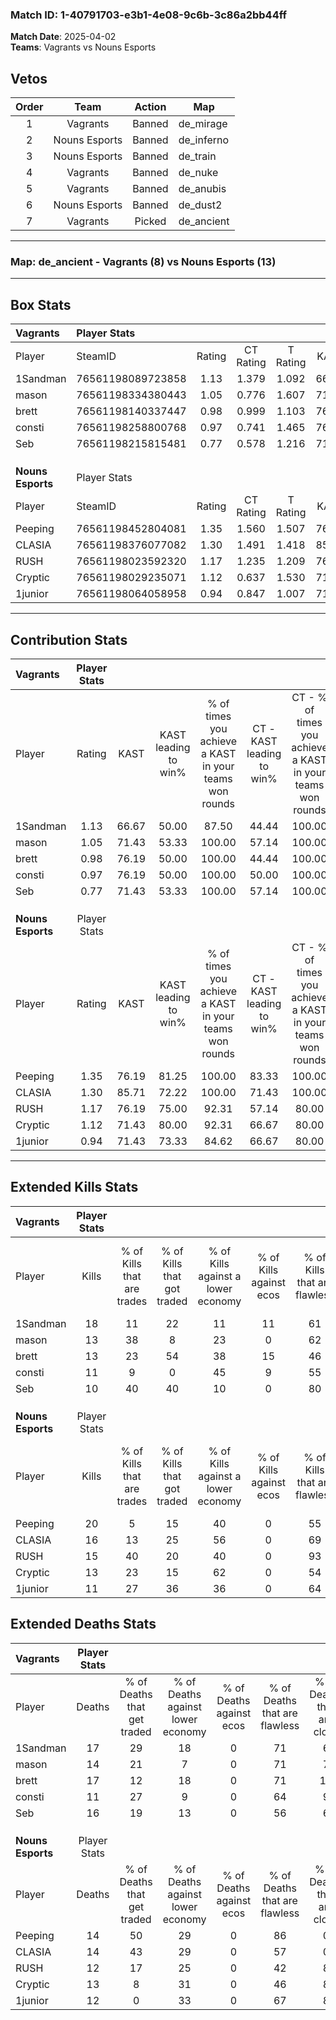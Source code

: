 ### Match ID: 1-40791703-e3b1-4e08-9c6b-3c86a2bb44ff  
**Match Date**: 2025-04-02  
**Teams**: Vagrants vs Nouns Esports  

## Vetos  

| Order | Team | Action | Map |
| :---: | :--: | :----: | --- |
| 1 | Vagrants | Banned | de_mirage |
| 2 | Nouns Esports | Banned | de_inferno |
| 3 | Nouns Esports | Banned | de_train |
| 4 | Vagrants | Banned | de_nuke |
| 5 | Vagrants | Banned | de_anubis |
| 6 | Nouns Esports | Banned | de_dust2 |
| 7 | Vagrants | Picked | de_ancient |

---  

### **Map**: de_ancient - Vagrants (8) vs Nouns Esports (13)  
---  

## Box Stats  

| **Vagrants**      | Player Stats      |        |           |          |       |      |       |         |        |      |     |
| :- | :- | :-: | :-: | :-: | :-: | :-: | :-: | :-: | :-: | :-: | :-: |
| Player            | SteamID           | Rating | CT Rating | T Rating | KAST  | ADR  | Kills | Assists | Deaths | K/D  | HS% |
| 1Sandman          | 76561198089723858 |  1.13  |   1.379   |  1.092   | 66.67 | 81.8 |  18   |    2    |   17   | 1.06 | 33  |
| mason             | 76561198334380443 |  1.05  |   0.776   |  1.607   | 71.43 | 79.5 |  13   |    6    |   14   | 0.93 | 61  |
| brett             | 76561198140337447 |  0.98  |   0.999   |  1.103   | 76.19 | 74.8 |  13   |    4    |   17   | 0.76 | 53  |
| consti            | 76561198258800768 |  0.97  |   0.741   |  1.465   | 76.19 | 52.8 |  11   |    3    |   11   | 1.00 | 36  |
| Seb               | 76561198215815481 |  0.77  |   0.578   |  1.216   | 71.43 | 48.2 |  10   |    6    |   16   | 0.63 | 30  |
|                   |                   |        |           |          |       |      |       |         |        |      |     |
|                   |                   |        |           |          |       |      |       |         |        |      |     |
|                   |                   |        |           |          |       |      |       |         |        |      |     |
| **Nouns Esports** | Player Stats      |        |           |          |       |      |       |         |        |      |     |
| Player            | SteamID           | Rating | CT Rating | T Rating | KAST  | ADR  | Kills | Assists | Deaths | K/D  | HS% |
| Peeping           | 76561198452804081 |  1.35  |   1.560   |  1.507   | 76.19 | 78.4 |  20   |    3    |   14   | 1.43 | 60  |
| CLASIA            | 76561198376077082 |  1.30  |   1.491   |  1.418   | 85.71 | 85.4 |  16   |    7    |   14   | 1.14 | 43  |
| RUSH              | 76561198023592320 |  1.17  |   1.235   |  1.209   | 76.19 | 70.7 |  15   |    2    |   12   | 1.25 | 53  |
| Cryptic           | 76561198029235071 |  1.12  |   0.637   |  1.530   | 71.43 | 89.6 |  13   |   10    |   13   | 1.00 | 53  |
| 1junior           | 76561198064058958 |  0.94  |   0.847   |  1.007   | 71.43 | 58.9 |  11   |    4    |   12   | 0.92 | 54  |
---  

## Contribution Stats  

| **Vagrants**      | Player Stats |       |                      |                                                        |                           |                                                             |                          |                                                            |
| :- | :-: | :-: | :-: | :-: | :-: | :-: | :-: | :-: |
| Player            |    Rating    | KAST  | KAST leading to win% | % of times you achieve a KAST in your teams won rounds | CT - KAST leading to win% | CT - % of times you achieve a KAST in your teams won rounds | T - KAST leading to win% | T - % of times you achieve a KAST in your teams won rounds |
| 1Sandman          |     1.13     | 66.67 |        50.00         |                         87.50                          |           44.44           |                           100.00                            |          60.00           |                           75.00                            |
| mason             |     1.05     | 71.43 |        53.33         |                         100.00                         |           57.14           |                           100.00                            |          50.00           |                           100.00                           |
| brett             |     0.98     | 76.19 |        50.00         |                         100.00                         |           44.44           |                           100.00                            |          57.14           |                           100.00                           |
| consti            |     0.97     | 76.19 |        50.00         |                         100.00                         |           50.00           |                           100.00                            |          50.00           |                           100.00                           |
| Seb               |     0.77     | 71.43 |        53.33         |                         100.00                         |           57.14           |                           100.00                            |          50.00           |                           100.00                           |
|                   |              |       |                      |                                                        |                           |                                                             |                          |                                                            |
|                   |              |       |                      |                                                        |                           |                                                             |                          |                                                            |
|                   |              |       |                      |                                                        |                           |                                                             |                          |                                                            |
| **Nouns Esports** | Player Stats |       |                      |                                                        |                           |                                                             |                          |                                                            |
| Player            |    Rating    | KAST  | KAST leading to win% | % of times you achieve a KAST in your teams won rounds | CT - KAST leading to win% | CT - % of times you achieve a KAST in your teams won rounds | T - KAST leading to win% | T - % of times you achieve a KAST in your teams won rounds |
| Peeping           |     1.35     | 76.19 |        81.25         |                         100.00                         |           83.33           |                           100.00                            |          80.00           |                           100.00                           |
| CLASIA            |     1.30     | 85.71 |        72.22         |                         100.00                         |           71.43           |                           100.00                            |          72.73           |                           100.00                           |
| RUSH              |     1.17     | 76.19 |        75.00         |                         92.31                          |           57.14           |                            80.00                            |          88.89           |                           100.00                           |
| Cryptic           |     1.12     | 71.43 |        80.00         |                         92.31                          |           66.67           |                            80.00                            |          88.89           |                           100.00                           |
| 1junior           |     0.94     | 71.43 |        73.33         |                         84.62                          |           66.67           |                            80.00                            |          77.78           |                           87.50                            |
---  

## Extended Kills Stats  

| **Vagrants**      | Player Stats |                            |                            |                                    |                         |                              |                                 |                                       |                    |           |
| :- | :-: | :-: | :-: | :-: | :-: | :-: | :-: | :-: | :-: | :-: |
| Player            |    Kills     | % of Kills that are trades | % of Kills that got traded | % of Kills against a lower economy | % of Kills against ecos | % of Kills that are flawless | % of Kills that are close duels | % of Kills that are assisted by flash | Pistol Round Kills | AWP Kills |
| 1Sandman          |      18      |             11             |             22             |                 11                 |           11            |              61              |                0                |                   6                   |         0          |     0     |
| mason             |      13      |             38             |             8              |                 23                 |            0            |              62              |                8                |                  15                   |         2          |     0     |
| brett             |      13      |             23             |             54             |                 38                 |           15            |              46              |                0                |                   0                   |         1          |     0     |
| consti            |      11      |             9              |             0              |                 45                 |            9            |              55              |                9                |                   0                   |         0          |     7     |
| Seb               |      10      |             40             |             40             |                 10                 |            0            |              80              |               10                |                  10                   |         1          |     0     |
|                   |              |                            |                            |                                    |                         |                              |                                 |                                       |                    |           |
|                   |              |                            |                            |                                    |                         |                              |                                 |                                       |                    |           |
|                   |              |                            |                            |                                    |                         |                              |                                 |                                       |                    |           |
| **Nouns Esports** | Player Stats |                            |                            |                                    |                         |                              |                                 |                                       |                    |           |
| Player            |    Kills     | % of Kills that are trades | % of Kills that got traded | % of Kills against a lower economy | % of Kills against ecos | % of Kills that are flawless | % of Kills that are close duels | % of Kills that are assisted by flash | Pistol Round Kills | AWP Kills |
| Peeping           |      20      |             5              |             15             |                 40                 |            0            |              55              |               15                |                   0                   |         4          |     0     |
| CLASIA            |      16      |             13             |             25             |                 56                 |            0            |              69              |               13                |                   6                   |         2          |     1     |
| RUSH              |      15      |             40             |             20             |                 40                 |            0            |              93              |                0                |                  20                   |         3          |     0     |
| Cryptic           |      13      |             23             |             15             |                 62                 |            0            |              54              |                0                |                   0                   |         0          |     0     |
| 1junior           |      11      |             27             |             36             |                 36                 |            0            |              64              |                9                |                  18                   |         1          |     0     |
## Extended Deaths Stats  

| **Vagrants**      | Player Stats |                             |                                   |                          |                               |                            |                           |               |
| :- | :-: | :-: | :-: | :-: | :-: | :-: | :-: | :-: |
| Player            |    Deaths    | % of Deaths that get traded | % of Deaths against lower economy | % of Deaths against ecos | % of Deaths that are flawless | % of Deaths that are close | % of Deaths while blinded | Deaths to AWP |
| 1Sandman          |      17      |             29              |                18                 |            0             |              71               |             6              |             6             |       1       |
| mason             |      14      |             21              |                 7                 |            0             |              71               |             7              |             7             |       0       |
| brett             |      17      |             12              |                18                 |            0             |              71               |             12             |            12             |       0       |
| consti            |      11      |             27              |                 9                 |            0             |              64               |             9              |             9             |       0       |
| Seb               |      16      |             19              |                13                 |            0             |              56               |             6              |             6             |       0       |
|                   |              |                             |                                   |                          |                               |                            |                           |               |
|                   |              |                             |                                   |                          |                               |                            |                           |               |
|                   |              |                             |                                   |                          |                               |                            |                           |               |
| **Nouns Esports** | Player Stats |                             |                                   |                          |                               |                            |                           |               |
| Player            |    Deaths    | % of Deaths that get traded | % of Deaths against lower economy | % of Deaths against ecos | % of Deaths that are flawless | % of Deaths that are close | % of Deaths while blinded | Deaths to AWP |
| Peeping           |      14      |             50              |                29                 |            0             |              86               |             0              |             7             |       2       |
| CLASIA            |      14      |             43              |                29                 |            0             |              57               |             0              |             7             |       1       |
| RUSH              |      12      |             17              |                25                 |            0             |              42               |             8              |             0             |       2       |
| Cryptic           |      13      |              8              |                31                 |            0             |              46               |             8              |             0             |       2       |
| 1junior           |      12      |              0              |                33                 |            0             |              67               |             8              |            17             |       0       |
